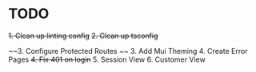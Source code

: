 # TODO

~~1. Clean up linting config~~
~~2. Clean up tsconfig~~

~~3. Configure Protected Routes ~~
3. Add Mui Theming 
4. Create Error Pages
~~4. Fix 401 on login~~
5. Session View
6. Customer View
